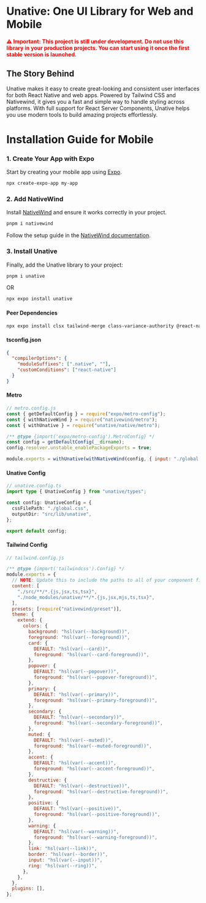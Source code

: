 # Unative: One UI Library for Web and Mobile

**<span style="color: red;">⚠️ Important: This project is still under development. Do not use this library in your production projects. You can start using it once the first stable version is launched.</span>**

## The Story Behind

Unative makes it easy to create great-looking and consistent user interfaces for both React Native and web apps. Powered by Tailwind CSS and Nativewind, it gives you a fast and simple way to handle styling across platforms. With full support for React Server Components, Unative helps you use modern tools to build amazing projects effortlessly.

# Installation Guide for Mobile

### 1. Create Your App with Expo

Start by creating your mobile app using [Expo](https://docs.expo.dev/).

```sh
npx create-expo-app my-app
```

### 2. Add NativeWind

Install [NativeWind](https://www.nativewind.dev/) and ensure it works correctly in your project.

```sh
pnpm i nativewind
```

Follow the setup guide in the [NativeWind documentation](https://www.nativewind.dev/quick-starts/expo).

### 3. Install Unative

Finally, add the Unative library to your project:

```sh
pnpm i unative
```

OR

```sh
npx expo install unative
```

#### Peer Dependencies

```sh
npx expo install clsx tailwind-merge class-variance-authority @react-native-async-storage/async-storage
```

#### tsconfig.json

```json
{
  "compilerOptions": {
    "moduleSuffixes": [".native", ""],
    "customConditions": ["react-native"]
  }
}
```

#### Metro

```js
// metro.config.js
const { getDefaultConfig } = require("expo/metro-config");
const { withNativeWind } = require("nativewind/metro");
const { withUnative } = require("unative/native/metro");

/** @type {import('expo/metro-config').MetroConfig} */
const config = getDefaultConfig(__dirname);
config.resolver.unstable_enablePackageExports = true;

module.exports = withUnative(withNativeWind(config, { input: "./global.css" }));
```

#### Unative Config

```ts
// unative.config.ts
import type { UnativeConfig } from "unative/types";

const config: UnativeConfig = {
  cssFilePath: "./global.css",
  outputDir: "src/lib/unative",
};

export default config;
```

#### Tailwind Config

```js
// tailwind.config.js

/** @type {import('tailwindcss').Config} */
module.exports = {
  // NOTE: Update this to include the paths to all of your component files.
  content: [
    "./src/**/*.{js,jsx,ts,tsx}",
    "./node_modules/unative/**/*.{js,jsx,mjs,ts,tsx}",
  ],
  presets: [require("nativewind/preset")],
  theme: {
    extend: {
      colors: {
        background: "hsl(var(--background))",
        foreground: "hsl(var(--foreground))",
        card: {
          DEFAULT: "hsl(var(--card))",
          foreground: "hsl(var(--card-foreground))",
        },
        popover: {
          DEFAULT: "hsl(var(--popover))",
          foreground: "hsl(var(--popover-foreground))",
        },
        primary: {
          DEFAULT: "hsl(var(--primary))",
          foreground: "hsl(var(--primary-foreground))",
        },
        secondary: {
          DEFAULT: "hsl(var(--secondary))",
          foreground: "hsl(var(--secondary-foreground))",
        },
        muted: {
          DEFAULT: "hsl(var(--muted))",
          foreground: "hsl(var(--muted-foreground))",
        },
        accent: {
          DEFAULT: "hsl(var(--accent))",
          foreground: "hsl(var(--accent-foreground))",
        },
        destructive: {
          DEFAULT: "hsl(var(--destructive))",
          foreground: "hsl(var(--destructive-foreground))",
        },
        positive: {
          DEFAULT: "hsl(var(--positive))",
          foreground: "hsl(var(--positive-foreground))",
        },
        warning: {
          DEFAULT: "hsl(var(--warning))",
          foreground: "hsl(var(--warning-foreground))",
        },
        link: "hsl(var(--link))",
        border: "hsl(var(--border))",
        input: "hsl(var(--input))",
        ring: "hsl(var(--ring))",
      },
    },
  },
  plugins: [],
};
```
